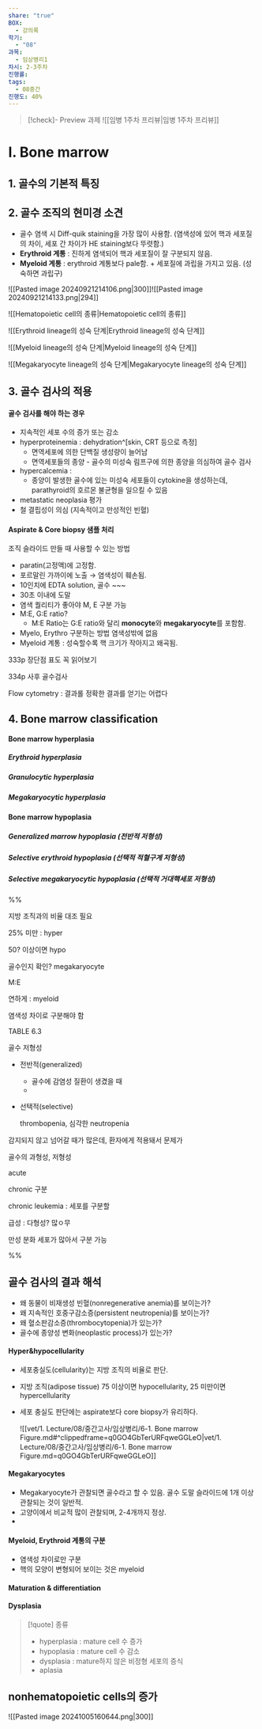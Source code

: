 ```yaml
---
share: "true"
BOX:
  - 강의록
학기:
  - "08"
과목:
  - 임상병리1
차시: 2-3주차
진행률: 
tags:
  - 08중간
진행도: 40%
---
```


>[!check]- Preview 과제
> ![[임병 1주차 프리뷰|임병 1주차 프리뷰]]

# Ⅰ. Bone marrow

## 1. 골수의 기본적 특징

## 2. 골수 조직의 현미경 소견

- 골수 염색 시 Diff-quik staining을 가장 많이 사용함. (염색성에 있어 핵과 세포질의 차이, 세포 간 차이가 HE staining보다 뚜렷함.)
- **Erythroid 계통** : 진하게 염색되어 핵과 세포질이 잘 구분되지 않음.
- **Myeloid 계통** : erythroid 계통보다 pale함. + 세포질에 과립을 가지고 있음. (성숙하면 과립구)

![[Pasted image 20240921214106.png|300]]![[Pasted image 20240921214133.png|294]]

![[Hematopoietic cell의 종류|Hematopoietic cell의 종류]]

![[Erythroid lineage의 성숙 단계|Erythroid lineage의 성숙 단계]]

![[Myeloid lineage의 성숙 단계|Myeloid lineage의 성숙 단계]]

![[Megakaryocyte lineage의 성숙 단계|Megakaryocyte lineage의 성숙 단계]]

## 3. 골수 검사의 적용

#### 골수 검사를 해야 하는 경우

- 지속적인 세포 수의 증가 또는 감소
- hyperproteinemia : dehydration^[skin, CRT 등으로 측정] 
	- 면역세포에 의한 단백질 생성량이 늘어남
	- 면역세포들의 종양 - 골수의 미성숙 림프구에 의한 종양을 의심하여 골수 검사
- hypercalcemia : 
	- 종양이 발생한 골수에 있는 미성숙 세포들이 cytokine을 생성하는데, parathyroid의 호르몬 불균형을 일으킬 수 있음
- metastatic neoplasia 평가
- 철 결핍성이 의심 (지속적이고 만성적인 빈혈)

#### Aspirate & Core biopsy 샘플 처리

조직 슬라이드 만들 때 사용할 수 있는 방법

- paratin(고정액)에 고정함. 
- 포르말린 가까이에 노출 → 염색성이 훼손됨.
- 10인치에 EDTA solution, 골수 ~~~
- 30초 이내에 도말
- 염색 퀄리티가 좋아야 M, E 구분 가능
 - M:E, G:E ratio?
	 - M:E Ratio는 G:E ratio와 달리 **monocyte**와 **megakaryocyte**를 포함함.
- Myelo, Erythro 구분하는 방법 염색성밖에 없음
- Myeloid 계통 : 성숙할수록 핵 크기가 작아지고 왜곡됨. 

333p 장단점 표도 꼭 읽어보기

334p 사후 골수검사

Flow cytometry : 결과롤 정확한 결과를 얻기는 어렵다

## 4. Bone marrow classification

#### Bone marrow hyperplasia

##### Erythroid hyperplasia 

##### Granulocytic hyperplasia

##### Megakaryocytic hyperplasia

#### Bone marrow hypoplasia

##### Generalized marrow hypoplasia (전반적 저형성)

##### Selective erythroid hypoplasia (선택적 적혈구계 저형성)

##### Selective megakaryocytic hypoplasia (선택적 거대핵세포 저형성)

%%

지방 조직과의 비율 대조 필요

25% 미만 : hyper

50? 이상이면 hypo

골수인지 확인? megakaryocyte

M:E 

연하게 : myeloid

염색성 차이로 구분해야 함

TABLE 6.3

골수 저형성

- 전반적(generalized)
	- 골수에 감염성 질환이 생겼을 때
	- 
- 선택적(selective) 

	thrombopenia, 심각한 neutropenia

감지되지 않고 넘어갈 때가 많은데, 환자에게 적용돼서 문제가

골수의 과형성, 저형성

acute

chronic 구분

chronic leukemia : 세포를 구분할 

급성 : 다형성? 많ㅇ무

만성 분화 세포가 많아서 구분 가능

%%

## 골수 검사의 결과 해석

- 왜 동물이 비재생성 빈혈(nonregenerative anemia)를 보이는가?
- 왜 지속적인 호중구감소증(persistent neutropenia)를 보이는가?
- 왜 혈소판감소증(thrombocytopenia)가 있는가?
- 골수에 종양성 변화(neoplastic process)가 있는가?

#### Hyper&hypocellularity

- 세포충실도(cellularity)는 지방 조직의 비율로 판단.
- 지방 조직(adipose tissue) 75 이상이면 hypocellularity, 25 미만이면 hypercellularity
- 세포 충실도 판단에는 aspirate보다 core biopsy가 유리하다.

	![[vet/1. Lecture/08/중간고사/임상병리/6-1. Bone marrow Figure.md#^clippedframe=q0GO4GbTerURFqweGGLeO|vet/1. Lecture/08/중간고사/임상병리/6-1. Bone marrow Figure.md=q0GO4GbTerURFqweGGLeO]]

#### Megakaryocytes

- Megakaryocyte가 관찰되면 골수라고 할 수 있음. 골수 도말 슬라이드에 1개 이상 관찰되는 것이 일반적.
- 고양이에서 비교적 많이 관찰되며, 2-4개까지 정상.
- 

#### Myeloid, Erythroid 계통의 구분

- 염색성 차이로만 구분
- 핵의 모양이 변형되어 보이는 것은 myeloid

#### Maturation & differentiation

#### Dysplasia

>[!quote] 종류
> - hyperplasia : mature cell 수 증가
> - hypoplasia : mature cell 수 감소
> - dysplasia : mature하지 않은 비정형 세포의 증식
> - aplasia

## nonhematopoietic cells의 증가

![[Pasted image 20241005160644.png|300]]